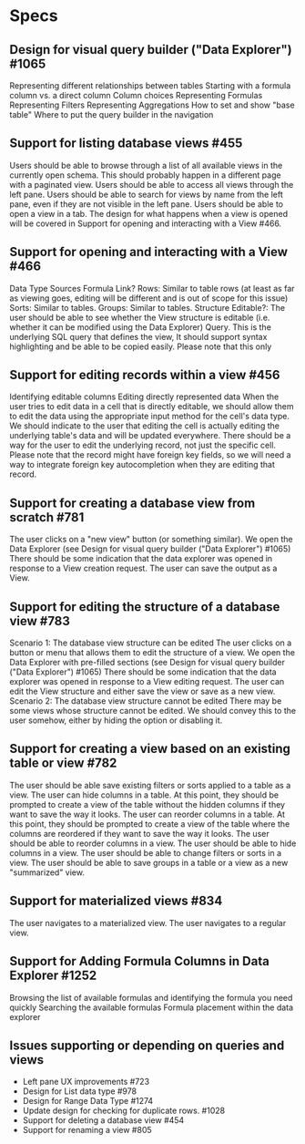 # Specs

## Design for visual query builder ("Data Explorer") #1065

Representing different relationships between tables
Starting with a formula column vs. a direct column
Column choices
Representing Formulas
Representing Filters
Representing Aggregations
How to set and show "base table"
Where to put the query builder in the navigation

## Support for listing database views #455

Users should be able to browse through a list of all available views in the currently open schema. This should probably happen in a different page with a paginated view.
Users should be able to access all views through the left pane.
Users should be able to search for views by name from the left pane, even if they are not visible in the left pane.
Users should be able to open a view in a tab. The design for what happens when a view is opened will be covered in Support for opening and interacting with a View #466.

## Support for opening and interacting with a View #466

Data Type
Sources
Formula
Link?
Rows: Similar to table rows (at least as far as viewing goes, editing will be different and is out of scope for this issue)
Sorts: Similar to tables.
Groups: Similar to tables.
Structure Editable?: The user should be able to see whether the View structure is editable (i.e. whether it can be modified using the Data Explorer)
Query. This is the underlying SQL query that defines the view, It should support syntax highlighting and be able to be copied easily. Please note that this only

## Support for editing records within a view #456

Identifying editable columns
Editing directly represented data
When the user tries to edit data in a cell that is directly editable, we should allow them to edit the data using the appropriate input method for the cell's data type.
We should indicate to the user that editing the cell is actually editing the underlying table's data and will be updated everywhere.
There should be a way for the user to edit the underlying record, not just the specific cell.
Please note that the record might have foreign key fields, so we will need a way to integrate foreign key autocompletion when they are editing that record.

## Support for creating a database view from scratch #781

The user clicks on a "new view" button (or something similar).
We open the Data Explorer (see Design for visual query builder ("Data Explorer") #1065)
There should be some indication that the data explorer was opened in response to a View creation request.
The user can save the output as a View.

## Support for editing the structure of a database view #783

Scenario 1: The database view structure can be edited
The user clicks on a button or menu that allows them to edit the structure of a view.
We open the Data Explorer with pre-filled sections (see Design for visual query builder ("Data Explorer") #1065)
There should be some indication that the data explorer was opened in response to a View editing request.
The user can edit the View structure and either save the view or save as a new view.
Scenario 2: The database view structure cannot be edited
There may be some views whose structure cannot be edited. We should convey this to the user somehow, either by hiding the option or disabling it.

## Support for creating a view based on an existing table or view #782

The user should be able save existing filters or sorts applied to a table as a view.
The user can hide columns in a table. At this point, they should be prompted to create a view of the table without the hidden columns if they want to save the way it looks.
The user can reorder columns in a table. At this point, they should be prompted to create a view of the table where the columns are reordered if they want to save the way it looks.
The user should be able to reorder columns in a view.
The user should be able to hide columns in a view.
The user should be able to change filters or sorts in a view.
The user should be able to save groups in a table or a view as a new "summarized" view.

## Support for materialized views #834

The user navigates to a materialized view.
The user navigates to a regular view.

## Support for Adding Formula Columns in Data Explorer #1252

Browsing the list of available formulas and identifying the formula you need quickly
Searching the available formulas
Formula placement within the data explorer

## Issues supporting or depending on queries and views

- Left pane UX improvements #723
- Design for List data type #978
- Design for Range Data Type #1274
- Update design for checking for duplicate rows. #1028
- Support for deleting a database view #454
- Support for renaming a view #805
